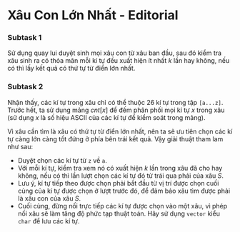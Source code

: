 # Xâu Con Lớn Nhất - Editorial

### Subtask 1

Sử dụng quay lui duyệt sinh mọi xâu con từ xâu ban đầu, sau đó kiểm tra xâu sinh ra có thỏa mãn mỗi kí tự đều xuất hiện ít nhất $k$ lần hay không, nếu có thì lấy kết quả có thứ tự từ điển lớn nhất.

### Subtask 2

Nhận thấy, các kí tự trong xâu chỉ có thể thuộc $26$ kí tự trong tập `[a...z]`. Trước hết, ta sử dụng mảng $cnt[x]$ để đếm phân phối mọi kí tự $x$ trong xâu (sử dụng $x$ là số hiệu ASCII của các kí tự để kiểm soát trong mảng).

Vì xâu cần tìm là xâu có thứ tự từ điển lớn nhất, nên ta sẽ ưu tiên chọn các kí tự càng lớn càng tốt đứng ở phía bên trái kết quả. Vậy giải thuật tham lam như sau: 

- Duyệt chọn các kí tự từ `z` về `a`. 
- Với mỗi kí tự, kiểm tra xem nó có xuất hiện $k$ lần trong xâu đã cho hay không, nếu có thì lần lượt chọn các kí tự đó từ trái qua phải của xâu $S$.
- Lưu ý, kí tự tiếp theo được chọn phải bắt đầu từ vị trí được chọn cuối cùng của kí tự được chọn ở lượt trước đó, để đảm bảo xâu tìm được phải là xâu con của xâu $S$.
- Cuối cùng, đừng nối trực tiếp các kí tự được chọn vào một xâu, vì phép nối xâu sẽ làm tăng độ phức tạp thuật toán. Hãy sử dụng `vector` kiểu `char` để lưu các kí tự. 